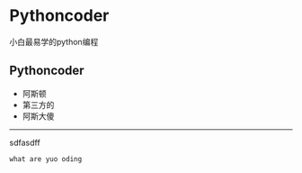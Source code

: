 # Pythoncoder
小白最易学的python编程
## Pythoncoder
- 阿斯顿
- 第三方的
- 阿斯大傻

---
sdfasdff


`what are yuo oding `
